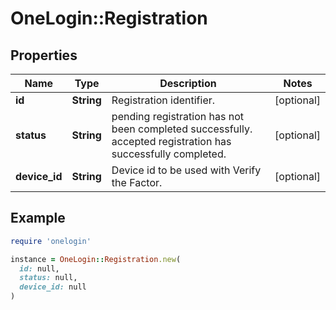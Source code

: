 # OneLogin::Registration

## Properties

| Name | Type | Description | Notes |
| ---- | ---- | ----------- | ----- |
| **id** | **String** | Registration identifier. | [optional] |
| **status** | **String** | pending registration has not been completed successfully. accepted registration has successfully completed. | [optional] |
| **device_id** | **String** | Device id to be used with Verify the Factor. | [optional] |

## Example

```ruby
require 'onelogin'

instance = OneLogin::Registration.new(
  id: null,
  status: null,
  device_id: null
)
```

